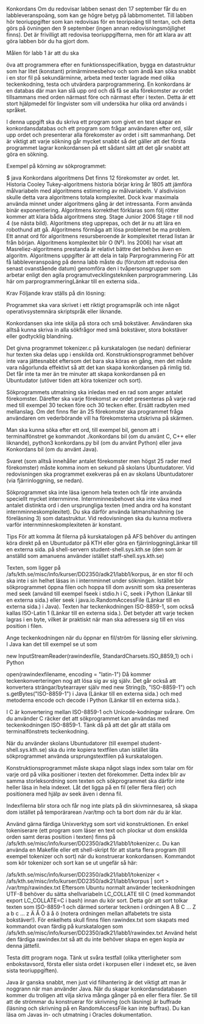 Konkordans
Om du redovisar labben senast den 17 september får du en labbleveranspoäng, som kan ge högre betyg på labbmomentet. Till labben hör teoriuppgifter som kan redovisas för en teoripoäng till tentan, och detta görs på övningen den 9 september (ingen annan redovisningsmöjlighet finns). Det är frivilligt att redovisa teoriuppgifterna, men för att klara av att göra labben bör du ha gjort dom. 

Målen för labb 1 är att du ska

öva att programmera efter en funktionsspecifikation,
bygga en datastruktur som har litet (konstant) primärminnesbehov och som ändå kan söka snabbt i en stor fil på sekundärminne,
arbeta med texter lagrade med olika teckenkodning,
testa och utvärdera parprogrammering.
En konkordans är en databas där man kan slå upp ord och då få se alla förekomster av ordet tillsammans med orden närmast före och närmast efter i texten. Detta är ett stort hjälpmedel för lingvister som vill undersöka hur olika ord används i språket.

I denna uppgift ska du skriva ett program som givet en text skapar en konkordansdatabas och ett program som frågar användaren efter ord, slår upp ordet och presenterar alla förekomster av ordet i sitt sammanhang. Det är viktigt att varje sökning går mycket snabbt så det gäller att det första programmet lagrar konkordansen på ett sådant sätt att det går snabbt att göra en sökning.

Exempel på körning av sökprogrammet:

$ java Konkordans algoritmens
Det finns 12 förekomster av ordet.
let.  Historia  Cooley  Tukey-algoritmens historia börjar kring år 1805
 att jämföra målvariabeln med algoritmens estimering av målvariabeln. V
alsdivision skulle detta vara algoritmens totala komplexitet. Dock kvar
maximala använda minnet under algoritmens gång är det intressanta. Form
använda binär exponentiering. Algoritmens korrekthet förklaras som följ
 rötter kommer att klara båda algoritmens steg. Stage Junior 2006 Stage
r till nod 4 (se nästa bild). Algoritmens steg upprepas, och det är nu
att lära en robothund att gå. Algoritmens förmåga att lösa problemet be
ma problem. Ett annat ord för algoritmens resursberoende är komplexitet
rterad listan är från början. Algoritmens komplexitet blir O (N²).  Ins
2006) har visat att Masreliez-algoritmens prestanda är relativt bättre
 det behövs även en algoritm. Algoritmens uppgifter är att dela in talp 
Parprogrammering
För att få labbleveranspoäng på denna labb måste du (förutom att redovisa den senast ovanstående datum) genomföra den i tvåpersonsgrupper som arbetar enligt den agila programutvecklingstekniken parprogrammering. Läs här om parprogrammeringLänkar till en externa sida..

Krav
Följande krav ställs på din lösning:

Programmet ska vara skrivet i ett riktigt programspråk och inte något operativsystemnära skriptspråk eller liknande.

Konkordansen ska inte skilja på stora och små bokstäver. Användaren ska alltså kunna skriva in alla sökfrågor med små bokstäver, stora bokstäver eller godtycklig blandning.

Det givna programmet tokenizer.c på kurskatalogen (se nedan) definierar hur texten ska delas upp i enskilda ord.
Konstruktionsprogrammet behöver inte vara jättesnabbt eftersom det bara ska köras en gång, men det måste vara någorlunda effektivt så att det kan skapa konkordansen på rimlig tid. Det får inte ta mer än tre minuter att skapa konkordansen på en Ubuntudator (utöver tiden att köra tokenizer och sort).

Sökprogrammets utmatning ska inledas med en rad som anger antalet förekomster. Därefter ska varje förekomst av ordet presenteras på varje rad med till exempel 30 tecken före och 30 tecken efter. Ersätt radbyten med mellanslag. Om det finns fler än 25 förekomster ska programmet fråga användaren om vederbörande vill ha förekomsterna utskrivna på skärmen.

Man ska kunna söka efter ett ord, till exempel bil, genom att i terminalfönstret ge kommandot ./konkordans bil (om du använt C, C++ eller liknande), python3 konkordans.py bil (om du använt Python) eller java Konkordans bil (om du använt Java). 

Svaret (som alltså innehåller antalet förekomster men högst 25 rader med förekomster) måste komma inom en sekund på skolans Ubuntudatorer. Vid redovisningen ska programmet exekveras på en av skolans Ubuntudatorer (via fjärrinloggning, se nedan).

Sökprogrammet ska inte läsa igenom hela texten och får inte använda speciellt mycket internminne. Internminnesbehovet ska inte växa med antalet distinkta ord i den ursprungliga texten (med andra ord ha konstant internminneskomplexitet). Du ska därför använda latmanshashning (se föreläsning 3) som datastruktur. Vid redovisningen ska du kunna motivera varför internminneskomplexiteten är konstant.

Tips
För att komma åt filerna på kurskatalogen på AFS behöver du antingen köra direkt på en Ubuntudator på KTH eller göra en fjärrinloggningLänkar till en externa sida. på shell-servern student-shell.sys.kth.se (den som är anställd som amanuens använder istället staff-shell.sys.kth.se)

Texten, som ligger på /afs/kth.se/misc/info/kurser/DD2350/adk21/labb1/korpus, är en stor fil och ska inte i sin helhet läsas in i internminnet under sökningen. Istället bör sökprogrammet öppna filen och hoppa till dom avsnitt som ska presenteras med seek (använd till exempel fseek i stdio.h i C, seek i Python (Länkar till en externa sida.) eller seek i java.io.RandomAccessFile (Länkar till en externa sida.) i Java). Texten har teckenkodningen ISO-8859-1, som också kallas ISO-Latin 1 (Länkar till en externa sida.). Det betyder att varje tecken lagras i en byte, vilket är praktiskt när man ska adressera sig till en viss position i filen.

Ange teckenkodningen när du öppnar en fil/ström för läsning eller skrivning. I Java kan det till exempel se ut som

new InputStreamReader(rawindexfile, StandardCharsets.ISO_8859_1)
och i Python

open(rawindexfilename, encoding = "latin-1")
Då kommer teckenkonverteringen nog att lösa sig av sig själv. Det går också att konvertera strängar/bytearrayer själv med new String(b, "ISO-8859-1") och s.getBytes("ISO-8859-1") i Java (Länkar till en externa sida.) och med metoderna encode och decode i Python (Länkar till en externa sida.).

I C är konvertering mellan ISO-8859-1 och Unicode-kodningar svårare. Om du använder C räcker det att sökprogrammet kan användas med teckenkodningen ISO-8859-1. Tänk då på att det går att ställa om terminalfönstrets teckenkodning.

När du använder skolans Ubuntudatorer (till exempel student-shell.sys.kth.se) ska du inte kopiera textfilen utan istället låta sökprogrammet använda ursprungstextfilen på kurskatalogen.

Konstruktionsprogrammet måste skapa något slags index som talar om för varje ord på vilka positioner i texten det förekommer. Detta index blir av samma storleksordning som texten och sökprogrammet ska därför inte heller läsa in hela indexet. Låt det ligga på en fil (eller flera filer) och positionera med hjälp av seek även i denna fil.

Indexfilerna blir stora och får nog inte plats på din skivminnesarea, så skapa dom istället på temporärarean /var/tmp och ta bort dom när du är klar.

Använd gärna färdiga Unixverktyg som sort vid konstruktionen. En enkel tokeniserare (ett program som läser en text och plockar ut dom enskilda orden samt deras position i texten) finns på /afs/kth.se/misc/info/kurser/DD2350/adk21/labb1/tokenizer.c. 
Du kan använda en Makefile eller ett shell-skript för att starta flera program (till exempel tokenizer och sort) när du konstruerar konkordansen. Kommandot som kör tokenizer och sort kan se ut ungefär så här: 

/afs/kth.se/misc/info/kurser/DD2350/adk21/labb1/tokenizer < /afs/kth.se/misc/info/kurser/DD2350/adk21/labb1/korpus | sort > /var/tmp/rawindex.txt
Eftersom Ubuntu normalt använder teckenkodningen UTF-8 behöver du sätta shellvariabeln LC_COLLATE till C (med kommandot export LC_COLLATE=C i bash) innan du kör sort. Detta gör att sort tolkar texten som ISO-8859-1 och därmed sorterar tecknen i ordningen A B C ... Z a b c ... z Ä Å Ö ä å ö (notera ordningen mellan alfabetets tre sista bokstäver!). För enkelhets skull finns filen rawindex.txt som skapats med kommandot ovan färdig på kurskatalogen som /afs/kth.se/misc/info/kurser/DD2350/adk21/labb1/rawindex.txt
Använd helst den färdiga rawindex.txt så att du inte behöver skapa en egen kopia av denna jättefil.

Testa ditt program noga. Tänk ut svåra testfall (olika ytterligheter som enbokstavsord, första eller sista ordet i korpusen eller i indexet etc, se även sista teoriuppgiften).

Java är ganska snabbt, men just vid filhantering är det viktigt att man är noggrann när man använder Java. När du skapar konkordansdatabasen kommer du troligen att vilja skriva många gånger på en eller flera filer. Se till att de strömmar du konstruerar för skrivning (och läsning) är buffrade (läsning och skrivning på en RandomAccessFile kan inte buffras). Du kan läsa om Javas in- och utmatning i Oracles dokumentation.
